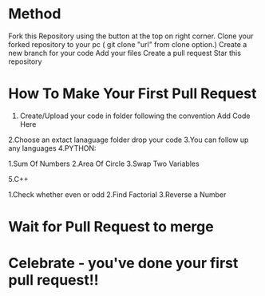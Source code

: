 # Method
Fork this Repository using the button at the top on right corner.
Clone your forked repository to your pc ( git clone "url" from clone option.)
Create a new branch for your code
Add your files 
Create a pull request
Star this repository


# How To Make Your First Pull Request
1. Create/Upload your code in folder following the convention Add Code Here

2.Choose an extact lanaguage folder drop your code
3.You can follow up any languages
4.PYTHON:

1.Sum Of Numbers
2.Area Of Circle
3.Swap Two Variables

5.C++

1.Check whether even or odd
2.Find Factorial
3.Reverse a Number

# Wait for Pull Request to merge
  
# Celebrate - you've done your first pull request!!
